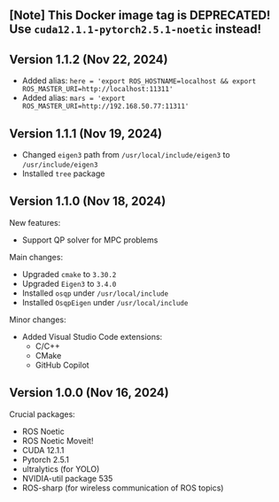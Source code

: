## [Note] This Docker image tag is DEPRECATED! Use `cuda12.1.1-pytorch2.5.1-noetic` instead!

Version 1.1.2 (Nov 22, 2024)
----------------------------

* Added alias: `here = 'export ROS_HOSTNAME=localhost && export ROS_MASTER_URI=http://localhost:11311'`
* Added alias: `mars = 'export ROS_MASTER_URI=http://192.168.50.77:11311'`


Version 1.1.1 (Nov 19, 2024)
----------------------------

* Changed `eigen3` path from `/usr/local/include/eigen3` to `/usr/include/eigen3`
* Installed `tree` package

Version 1.1.0 (Nov 18, 2024)
----------------------------

New features:
* Support QP solver for MPC problems

Main changes:
* Upgraded `cmake` to `3.30.2`
* Upgraded `Eigen3` to `3.4.0`
* Installed `osqp` under `/usr/local/include`
* Installed `OsqpEigen` under `/usr/local/include`

Minor changes:
* Added Visual Studio Code extensions: 
  - C/C++
  - CMake
  - GitHub Copilot


Version 1.0.0 (Nov 16, 2024)
----------------------------

Crucial packages:
* ROS Noetic
* ROS Noetic Moveit!
* CUDA 12.1.1
* Pytorch 2.5.1
* ultralytics (for YOLO)
* NVIDIA-util package 535
* ROS-sharp (for wireless communication of ROS topics)

